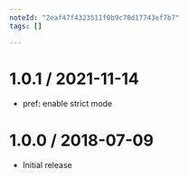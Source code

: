 ```yaml
---
noteId: "2eaf47f4323511f0b9c70d17743ef7b7"
tags: []

---
```


1.0.1 / 2021-11-14
==================

  * pref: enable strict mode

1.0.0 / 2018-07-09
==================

  * Initial release
